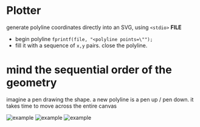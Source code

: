 # Plotter

generate polyline coordinates directly into an SVG, using `<stdio>` __FILE__

* begin polyline `fprintf(file, "<polyline points=\"");`
* fill it with a sequence of `x,y` pairs. close the polyline.

# mind the sequential order of the geometry

imagine a pen drawing the shape. a new polyline is a pen up / pen down. it takes time to move across the entire canvas

![example](https://cdn.rawgit.com/robbykraft/Plotter/master/00-randomwalker/out/random_walker.svg)
![example](https://cdn.rawgit.com/robbykraft/Plotter/master/02-spiral-dual/out/003-dual-phyllotaxic-2.svg)
![example](https://cdn.rawgit.com/robbykraft/Plotter/master/01-spiral-archimedean/out/002-polygons.svg)